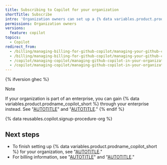 ```yaml
---
title: Subscribing to Copilot for your organization
shortTitle: Subscribe
intro: 'Organization owners can set up a {% data variables.product.prodname_copilot_business_short %} subscription for their organization.'
permissions: Organization owners
versions:
  feature: copilot
topics:
  - Copilot
redirect_from:
  - /billing/managing-billing-for-github-copilot/managing-your-github-copilot-business-subscription
  - /billing/managing-billing-for-github-copilot/managing-your-github-copilot-subscription-for-your-organization-or-enterprise
  - /copilot/managing-copilot/managing-github-copilot-in-your-organization/subscribing-to-copilot-for-your-organization/subscribing-to-copilot-for-your-organization
  - /copilot/managing-copilot/managing-github-copilot-in-your-organization/subscribing-to-copilot-for-your-organization
---
```

{% ifversion ghec %}
>[!NOTE]
> If your organization is part of an enterprise, you can gain {% data variables.product.prodname_copilot_short %} through your enterprise instead. See "[AUTOTITLE](/copilot/managing-copilot/managing-copilot-for-your-enterprise/subscribing-to-copilot-for-your-enterprise)" and "[AUTOTITLE](/copilot/managing-copilot/managing-copilot-for-your-enterprise/enabling-copilot-for-organizations-in-your-enterprise)."
{% endif %}

{% data reusables.copilot.signup-procedure-org %}

## Next steps

* To finish setting up {% data variables.product.prodname_copilot_short %} for your organization, see "[AUTOTITLE](/copilot/setting-up-github-copilot/setting-up-github-copilot-for-your-organization)."
* For billing information, see "[AUTOTITLE](/billing/managing-billing-for-github-copilot/about-billing-for-github-copilot#about-billing-for-github-copilot-business-and-github-copilot-enterprise)" and "[AUTOTITLE](/billing/managing-your-github-billing-settings)."
